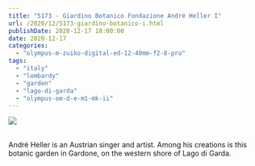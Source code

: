 ```yaml
---
title: "5173 - Giardino Botanico Fondazione André Heller I"
url: /2020/12/5173-giardino-botanico-i.html
publishDate: 2020-12-17 18:00:00
date: 2020-12-17
categories: 
  - "olympus-m-zuiko-digital-ed-12-40mm-f2-8-pro"
tags: 
  - "italy"
  - "lombardy"
  - "garden"
  - "lago-di-garda"
  - "olympus-om-d-e-m1-mk-ii"
---
```

<div class="container">
<div class="center"><a target="_blank" href="https://d25zfm9zpd7gm5.cloudfront.net/1200x1200/2018/20180912_123449_lr.jpg"><img class="webfeedsFeaturedVisual" src="https://d25zfm9zpd7gm5.cloudfront.net/0600x0600/2018/20180912_123449_lr.jpg" /></a></div>
</div>
<br />

André Heller is an Austrian singer and artist. Among his creations
is this botanic garden in Gardone, on the western shore of Lago di
Garda.